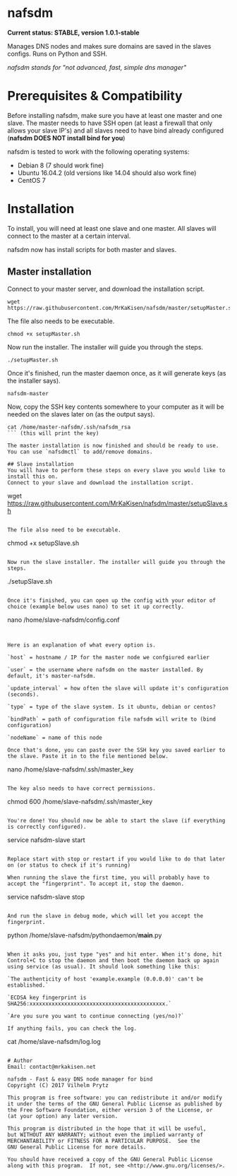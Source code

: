 # nafsdm
**Current status: STABLE, version 1.0.1-stable**

Manages DNS nodes and makes sure domains are saved in the slaves configs. Runs on Python and SSH.

*nafsdm stands for "not advanced, fast, simple dns manager"*

# Prerequisites & Compatibility
Before installing nafsdm, make sure you have at least one master and one slave. The master needs to have SSH open (at least a firewall that only allows your slave IP's) and all slaves need to have bind already configured (**nafsdm DOES NOT install bind for you**)

nafsdm is tested to work with the following operating systems:

* Debian 8 (7 should work fine)
* Ubuntu 16.04.2 (old versions like 14.04 should also work fine)
* CentOS 7

# Installation
To install, you will need at least one slave and one master. All slaves will connect to the master at a certain interval.

nafsdm now has install scripts for both master and slaves.

## Master installation
Connect to your master server, and download the installation script.

```
wget https://raw.githubusercontent.com/MrKaKisen/nafsdm/master/setupMaster.sh
```

The file also needs to be executable.

```
chmod +x setupMaster.sh
```

Now run the installer. The installer will guide you through the steps.

```
./setupMaster.sh
```

Once it's finished, run the master daemon once, as it will generate keys (as the installer says).

```
nafsdm-master
```

Now, copy the SSH key contents somewhere to your computer as it will be needed on the slaves later on (as the output says).

```
cat /home/master-nafsdm/.ssh/nafsdm_rsa
``` (this will print the key)

The master installation is now finished and should be ready to use. You can use `nafsdmctl` to add/remove domains.

## Slave installation
You will have to perform these steps on every slave you would like to install this on.
Connect to your slave and download the installation script.

```
wget https://raw.githubusercontent.com/MrKaKisen/nafsdm/master/setupSlave.sh
```

The file also need to be executable.

```
chmod +x setupSlave.sh
```

Now run the slave installer. The installer will guide you through the steps.

```
./setupSlave.sh
```

Once it's finished, you can open up the config with your editor of choice (example below uses nano) to set it up correctly.

```
nano /home/slave-nafsdm/config.conf
```


Here is an explanation of what every option is.

`host` = hostname / IP for the master node we confgiured earlier

`user` = the username where nafsdm on the master installed. By default, it's master-nafsdm.

`update_interval` = how often the slave will update it's configuration (seconds).

`type` = type of the slave system. Is it ubuntu, debian or centos?

`bindPath` = path of configuration file nafsdm will write to (bind configuration)

`nodeName` = name of this node

Once that's done, you can paste over the SSH key you saved earlier to the slave. Paste it in to the file mentioned below.

```
nano /home/slave-nafsdm/.ssh/master_key
```

The key also needs to have correct permissions.

```
chmod 600 /home/slave-nafsdm/.ssh/master_key
``` (nafsdm will NOT work if the correct permissions are not used)

You're done! You should now be able to start the slave (if everything is correctly configured).

```
service nafsdm-slave start
```

Replace start with stop or restart if you would like to do that later on (or status to check if it's running)

When running the slave the first time, you will probably have to accept the "fingerprint". To accept it, stop the daemon.

```
service nafsdm-slave stop
```

And run the slave in debug mode, which will let you accept the fingerprint.

```
python /home/slave-nafsdm/pythondaemon/__main__.py
```

When it asks you, just type "yes" and hit enter. When it's done, hit Control+C to stop the daemon and then boot the daemon back up again using service (as usual). It should look something like this:

`The authenticity of host 'example.example (0.0.0.0)' can't be established.`

`ECDSA key fingerprint is SHA256:xxxxxxxxxxxxxxxxxxxxxxxxxxxxxxxxxxxxxxxxxxx.`

`Are you sure you want to continue connecting (yes/no)?`

If anything fails, you can check the log.

```
cat /home/slave-nafsdm/log.log
```

# Author
Email: contact@mrkakisen.net

nafsdm - Fast & easy DNS node manager for bind
Copyright (C) 2017 Vilhelm Prytz

This program is free software: you can redistribute it and/or modify
it under the terms of the GNU General Public License as published by
the Free Software Foundation, either version 3 of the License, or
(at your option) any later version.

This program is distributed in the hope that it will be useful,
but WITHOUT ANY WARRANTY; without even the implied warranty of
MERCHANTABILITY or FITNESS FOR A PARTICULAR PURPOSE.  See the
GNU General Public License for more details.

You should have received a copy of the GNU General Public License
along with this program.  If not, see <http://www.gnu.org/licenses/>.
